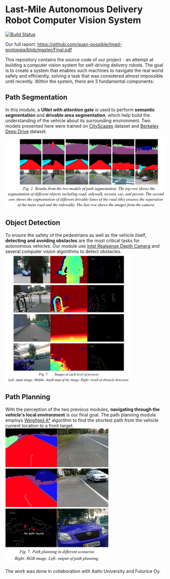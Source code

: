 # Last-Mile Autonomous Delivery Robot Computer Vision System

[![Build Status](https://travis-ci.org/joemccann/dillinger.svg?branch=master)](https://travis-ci.org/joemccann/dillinger)

Our full report: https://github.com/quan-possible/lmad-protopaja/blob/master/Final.pdf

This repository contains the source code of our project - an attempt at building a computer vision system for self-driving delivery robots. The goal is to create a system that enables such machines to navigate the real world safely and efficiently, solving a task that was considered almost impossible until recently. Within the system, there are 3 fundamental components:

## Path Segmentation
In this module, a **UNet with attention gate** is used to perform **semantic segmentation** and **drivable area segmentation**, which help build the understanding of the vehicle about its surrounding environment. Two models presented here were trained on [CityScapes](https://www.cityscapes-dataset.com/) dataset and [Berkeley Deep Drive](https://bdd-data.berkeley.edu/) dataset.

![](https://raw.githubusercontent.com/quan-possible/lmad-protopaja/master/images/rsz_screenshot_from_2020-09-04_11-59-43.png)
## Object Detection
To ensure the safety of the pedestrians as well as the vehicle itself, **detecting and avoiding obstacles** are the most critical tasks for autonomous vehicles. Our module use [Intel Realsense Depth Camera](https://www.intelrealsense.com/stereo-depth/?utm_source=intelcom_website&utm_medium=button&utm_campaign=day-to-day&utm_content=D400_learn-more_button) and several computer vision algorithms to detect obstacles. 
![](https://raw.githubusercontent.com/quan-possible/lmad-protopaja/master/images/rsz_screenshot_from_2020-09-04_12-04-34.png)
## Path Planning
With the perception of the two previous modules, **navigating through the vehicle's local environment** is our final goal. The path planning module employs [Weighted A*](http://theory.stanford.edu/~amitp/GameProgramming/AStarComparison.html) algorithm to find the shortest path from the vehicle current location to a front target. 
![](https://raw.githubusercontent.com/quan-possible/lmad-protopaja/master/images/rsz_screenshot_from_2020-09-04_12-15-08.png)

The work was done in collaboration with Aalto University and Futurice Oy.
